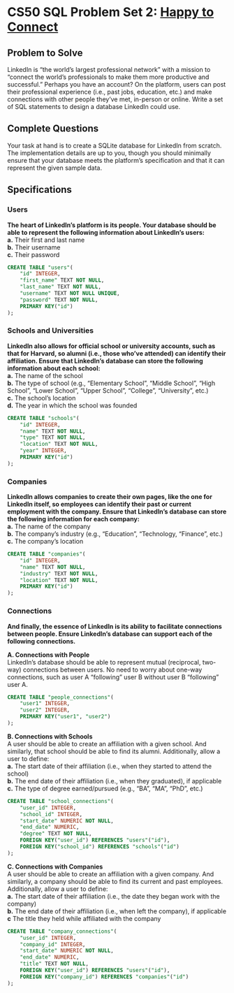 # CS50 SQL Problem Set 2: [Happy to Connect](https://cs50.harvard.edu/sql/2024/psets/2/connect/)

## Problem to Solve
LinkedIn is “the world’s largest professional network” with a mission to “connect the world’s professionals to make them more productive and successful.” Perhaps you have an account? On the platform, users can post their professional experience (i.e., past jobs, education, etc.) and make connections with other people they’ve met, in-person or online.
Write a set of SQL statements to design a database LinkedIn could use.

## Complete Questions
Your task at hand is to create a SQLite database for LinkedIn from scratch. The implementation details are up to you, though you should minimally ensure that your database meets the platform’s specification and that it can represent the given sample data.

## Specifications

### Users
**The heart of LinkedIn’s platform is its people. Your database should be able to represent the following information about LinkedIn’s users:**  
**a.** Their first and last name  
**b.** Their username  
**c.** Their password  
```sql
CREATE TABLE "users"(
    "id" INTEGER,
    "first_name" TEXT NOT NULL,
    "last_name" TEXT NOT NULL,
    "username" TEXT NOT NULL UNIQUE,
    "password" TEXT NOT NULL,
    PRIMARY KEY("id")
);
```

### Schools and Universities
**LinkedIn also allows for official school or university accounts, such as that for Harvard, so alumni (i.e., those who’ve attended) can identify their affiliation. Ensure that LinkedIn’s database can store the following information about each school:**  
**a.** The name of the school  
**b.** The type of school (e.g., “Elementary School”, “Middle School”, “High School”, “Lower School”, “Upper School”, “College”, “University”, etc.)  
**c.** The school’s location  
**d.** The year in which the school was founded  
```sql
CREATE TABLE "schools"(
    "id" INTEGER,
    "name" TEXT NOT NULL,
    "type" TEXT NOT NULL,
    "location" TEXT NOT NULL,
    "year" INTEGER,
    PRIMARY KEY("id")
);
```

### Companies
**LinkedIn allows companies to create their own pages, like the one for LinkedIn itself, so employees can identify their past or current employment with the company. Ensure that LinkedIn’s database can store the following information for each company:**  
**a.** The name of the company  
**b.** The company’s industry (e.g., “Education”, “Technology, “Finance”, etc.)  
**c.** The company’s location  
```sql
CREATE TABLE "companies"(
    "id" INTEGER,
    "name" TEXT NOT NULL,
    "industry" TEXT NOT NULL,
    "location" TEXT NOT NULL,
    PRIMARY KEY("id")
);
```

### Connections
**And finally, the essence of LinkedIn is its ability to facilitate connections between people. Ensure LinkedIn’s database can support each of the following connections.**  

**A. Connections with People**  
LinkedIn’s database should be able to represent mutual (reciprocal, two-way) connections between users. No need to worry about one-way connections, such as user A “following” user B without user B “following” user A.
```sql
CREATE TABLE "people_connections"(
    "user1" INTEGER,
    "user2" INTEGER,
    PRIMARY KEY("user1", "user2")
);
```
**B. Connections with Schools**  
A user should be able to create an affiliation with a given school. And similarly, that school should be able to find its alumni. Additionally, allow a user to define:  
**a.** The start date of their affiliation (i.e., when they started to attend the school)  
**b.** The end date of their affiliation (i.e., when they graduated), if applicable  
**c.** The type of degree earned/pursued (e.g., “BA”, “MA”, “PhD”, etc.)  
```sql
CREATE TABLE "school_connections"(
    "user_id" INTEGER,
    "school_id" INTEGER,
    "start_date" NUMERIC NOT NULL,
    "end_date" NUMERIC,
    "degree" TEXT NOT NULL,
    FOREIGN KEY("user_id") REFERENCES "users"("id"),
    FOREIGN KEY("school_id") REFERENCES "schools"("id")
);
```

**C. Connections with Companies**  
A user should be able to create an affiliation with a given company. And similarly, a company should be able to find its current and past employees. Additionally, allow a user to define:  
**a.** The start date of their affiliation (i.e., the date they began work with the company)  
**b.** The end date of their affiliation (i.e., when left the company), if applicable  
**c** The title they held while affiliated with the company  
```sql
CREATE TABLE "company_connections"(
    "user_id" INTEGER,
    "company_id" INTEGER,
    "start_date" NUMERIC NOT NULL,
    "end_date" NUMERIC,
    "title" TEXT NOT NULL,
    FOREIGN KEY("user_id") REFERENCES "users"("id"),
    FOREIGN KEY("company_id") REFERENCES "companies"("id")
);
```










